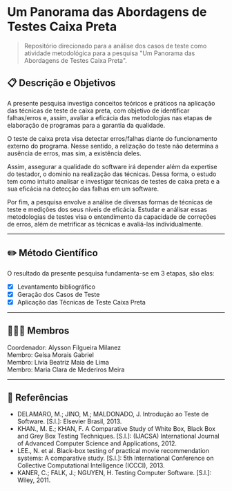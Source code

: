 # Um Panorama das Abordagens de Testes Caixa Preta        

> Repositório direcionado para a análise dos casos de teste como atividade metodológica para a pesquisa "Um Panorama das Abordagens de Testes Caixa Preta".           

## 📋 Descrição e Objetivos         

A presente pesquisa investiga conceitos teóricos e práticos na aplicação das técnicas de teste de caixa preta, com objetivo de identificar falhas/erros e, assim, avaliar a eficácia das metodologias nas etapas de elaboração de programas para a garantia da qualidade. 

O teste de caixa preta visa detectar erros/falhas diante do funcionamento externo do programa. Nesse sentido, a relização do teste não determina a ausência de erros, mas sim, a existência deles. 

Assim, assegurar a qualidade do software irá depender além da expertise do testador, o dominio na realização das técnicas. Dessa forma, o estudo tem como intuito analisar e investigar técnicas de testes de caixa preta e a sua eficácia na detecção das falhas em um software.

Por fim, a pesquisa envolve a análise de diversas formas de técnicas de teste e medições dos seus níveis de eficácia. Estudar e análisar essas metodologias de testes visa o entendimento da capacidade de correções de erros, além de metrificar as técnicas e avaliá-las individualmente.

------------------------

## ✏️ Método Científico

O resultado da presente pesquisa fundamenta-se em 3 etapas, são elas:

- [x] Levantamento bibliográfico
- [x] Geração dos Casos de Teste
- [x] Aplicação das Técnicas de Teste Caixa Preta

------------------------

## 👨‍👧‍👧 Membros
Coordenador: Alysson Filgueira Milanez </br>
Membro: Geísa Morais Gabriel </br>
Membro: Lívia Beatriz Maia de Lima </br>
Membro: Maria Clara de Mederiros Meira </br>

------------------------

## 🔗 Referências

- DELAMARO, M.; JINO, M.; MALDONADO, J. Introdução ao Teste de Software. [S.l.]: Elsevier Brasil, 2013.
- KHAN., M. E.; KHAN, F. A Comparative Study of White Box, Black Box and Grey Box Testing Techniques. [S.l.]: (IJACSA) International Journal of Advanced Computer Science and Applications, 2012.
- LEE., N. et al. Black-box testing of practical movie recommendation systems: A comparative study. [S.l.]: 5th International Conference on Collective Computational Intelligence (ICCCI), 2013.
- KANER, C.; FALK, J.; NGUYEN, H. Testing Computer Software. [S.l.]: Wiley, 2011.

